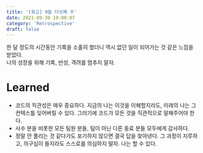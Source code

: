```yaml
---
title: '[회고] 9월 다섯째 주'
date: 2021-09-30 18:00:07
category: 'Retrospective'
draft: false
---
```


한 달 정도의 시간동안 기록을 소홀히 했더니 역시 없던 일이 되어가는 것 같은 느낌을 받았다.  
나의 성장을 위해 기록, 반성, 격려를 멈추지 말자.

# Learned
- 코드의 직관성은 매우 중요하다. 지금의 나는 이것을 이해할지라도, 미래의 나는 그 컨텍스틀 잊어버릴 수 있다. 그러기에 코드가 모든 것을 직관적으로 말해주어야 한다.
- 사수 분을 비롯한 모든 팀원 분들, 팀이 아닌 다른 동료 분들 모두에게 감사하다. 
- 정말 안 풀리는 것 같다가도 포기하지 않으면 결국 답을 찾아낸다. 그 과정이 지루하고, 의구심이 들지라도 스스로를 의심하지 말자. 나는 할 수 있다.